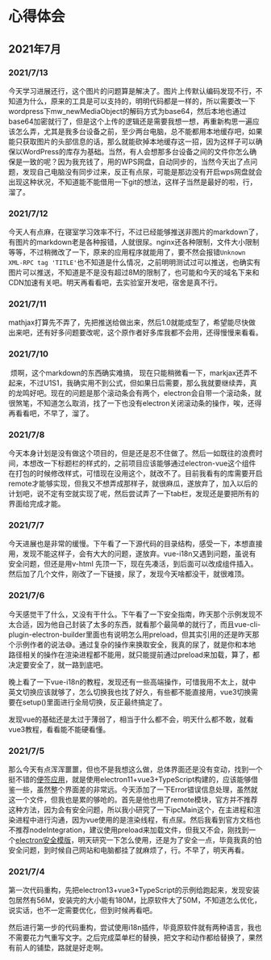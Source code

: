 # 心得体会

## 2021年7月

### 2021/7/13

​	今天学习进展还行，这个图片的问题算是解决了。图片上传默认编码发现不行，不知道为什么，原来的工具是可以支持的，明明代码都是一样的，所以需要改一下wordpress下mw_newMediaObject的解码方式为base64，然后本地也通过base64加密就行了，但是这个上传的逻辑还是需要我想一想，再重新构思一遍应该怎么弄，尤其是我多台设备之前，至少两台电脑，总不能都用本地缓存吧，如果能只获取图片的头部信息的话，那么就能砍掉本地缓存这一招，因为这样子可以确保以WordPress的库存为基础。当然，有人会想那多台设备之间的文件你怎么确保是一致的呢？因为我充钱了，用的WPS网盘，自动同步的，当然今天出了点问题，发现自己电脑没有同步过来，反正有点尿，可能是那边没有开启wps网盘就会出现这种状况，不知道能不能借用一下git的想法，这样子当然是最好的啦，行，溜了。

### 2021/7/12

​	今天人有点麻，在寝室学习效率不行，不过已经能够推送非图片的markdown了，有图片的markdown老是各种报错，人就很尿。nginx还各种限制，文件大小限制等等，不过稍微改了一下，原来的应用程序就能用了，要不然会报错`Unknown XML-RPC tag 'TITLE'`也不知道是什么情况，之前明明测试过可以推送，也确实有图片可以推送，不知道是不是没有超过8M的限制了，也可能和今天的域名下来和CDN加速有关吧。明天再看看吧，去实验室开发吧，宿舍是真不行。

### 2021/7/11

​	mathjax打算先不弄了，先把推送给做出来，然后1.0就能成型了，希望能尽快做出来吧，还有好多问题要改呢，这个原作者好多库我都不会用，还得慢慢来看看。

### 2021/7/10

​	烦啊，这个markdown的东西确实难搞， 现在只能稍微看一下，markjax还弄不起来，不过U1S1，我确实用不到公式，但如果日后需要，那么我就要继续弄，真的龙鸣好吧。现在的问题是那个滚动条会有两个，electron会自带一个滚动条，就很煞笔，不知道怎么取消，找了一下也没有electron关闭滚动条的操作，唉，还得再看看吧，不早了，溜了。

### 2021/7/8

​	今天本身计划是没有做这个项目的，但是还是忍不住做了。然后一如既往的浪费时间，本想改一下标题栏的样式的，之前项目应该能够通过electron-vue这个组件在打包的时候修改样式，可惜现在没用这个，就改不了。目前我看有的库需要开启remote才能够实现，但我又不想弄成那样子，就很麻瓜，遂放弃了，加入以后的计划吧，说不定有空就实现了呢，然后尝试弄了一下tab栏，发现还是要把所有的界面给完成才能。

### 2021/7/7

​	今天进展也是非常的缓慢。下午看了一下源代码的目录结构，感受一下，本想直接用，发现不能这样子，会有大大的问题，遂放弃。vue-i18n又遇到问题，虽说有安全问题，但还是用v-html 先顶一下，现在先凑活，到后面可以改成组件插入。然后加了几个文件，刚改了一下链接，尿了，发现今天啥都没干，就很难顶。

### 2021/7/6

​	今天感觉干了什么，又没有干什么。下午看了一下安全指南，昨天那个示例发现不太合适，因为他自己封装了太多的东西，就看那个最简单的就行了，而且vue-cli-plugin-electron-builder里面也有说明怎么用preload，但其实引用的还是昨天那个示例作者的说法😅。通过复杂的操作来换取安全，我真的尿了，就是你和本地路径相关的操作在渲染进程都不能用，就只能提前通过preload来加载，算了，都决定要安全了，就一路到底吧。

​	晚上看了一下vue-i18n的教程，发现还有一些高端操作，可惜我用不太上，就中英文切换应该就够了，怎么切换我也找了好久，有些都不能直接用，vue3切换需要在setup()里面进行全局切换，反正最终搞定了。

​	发现vue的基础还是太过于薄弱了，相当于什么都不会，明天什么都不敢，就看vue3教程，看看能不能硬看懂。

### 2021/7/5

​	那么今天有点浑浑噩噩，但也不是我想这么做，总体界面还是没有变动，找到一个挺不错的[便签应用](https://github.com/heiyehk/electron-vue3-inote)，就是使用electron11+vue3+TypeScript构建的，应该能够借鉴一些，虽然整个界面差的非常远。今天添加了一下Error错误信息处理，虽然就这一个文件，但我也是累的够呛的。首先是他也用了remote模块，官方并不推荐这种方法，因为会有安全问题，所以我小研究了一下ipcMain这个，在主进程和渲染进程中进行沟通，因为vue使用的是渲染线程，有点尿。然后我看到官方文档也不推荐nodeIntegration，建议使用preload来加载文件，但我又不会，刚找到一个[electron安全模版](https://github.com/reZach/secure-electron-template)，明天研究一下怎么使用，还是为了安全一点，毕竟我真的怕安全问题，到时候自己网站和电脑都挂了就麻烦了，行。不早了，明天再看。

### 2021/7/4

​	第一次代码重构，先把electron13+vue3+TypeScript的示例给跑起来，发现安装包居然有56M，安装完的大小能有180M，比原软件大了50M，不知道怎么优化，说实话，也不一定需要优化，但到时候再看吧。

​	然后进行第一步的代码重构，尝试使用i18n插件，毕竟原软件就有两种语言，我也不需要花力气重写文字。之后完成菜单栏的替换，把文字和动作都给替换了，果然有前人的铺垫，路就是好走啊。

